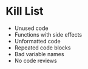 Kill List
=========
* Unused code
* Functions with side effects
* Unformatted code
* Repeated code blocks
* Bad variable names
* No code reviews
